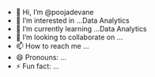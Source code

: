 - 👋 Hi, I’m @poojadevane
- 👀 I’m interested in ...Data Analytics 
- 🌱 I’m currently learning ...Data Analytics 
- 💞️ I’m looking to collaborate on ...
- 📫 How to reach me ...
- 😄 Pronouns: ...
- ⚡ Fun fact: ...

<!---
poojadevane/poojadevane is a ✨ special ✨ repository because its `README.md` (this file) appears on your GitHub profile.
You can click the Preview link to take a look at your changes.
--->
